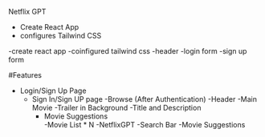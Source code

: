 Netflix GPT

- Create React App
- configures Tailwind CSS



-create react app
-coinfigured tailwind css
-header
-login form
-sign up form



#Features
  - Login/Sign Up Page
    - Sign In/Sign UP page
  -Browse (After Authentication)
    -Header
    -Main Movie
      -Trailer in Background
      -Title and Description
      - Movie Suggestions  
        -Movie List * N
  -NetflixGPT
     -Search Bar
     -Movie Suggestions
